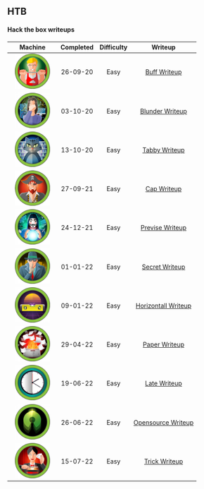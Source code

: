 ## HTB

#### Hack the box writeups

| Machine                                   | Completed | Difficulty | Writeup                                            |
|:-----------------------------------------:|:---------:|:----------:|:--------------------------------------------------:|
| <img width=80% src="img/buff.png">        | 26-09-20  | Easy       | [Buff Writeup](./writeups/buff.md)                 |
| <img width=80% src="img/blunder.png">     | 03-10-20  | Easy       | [Blunder Writeup](./writeups/blunder.md)           |
| <img width=80% src="img/tabby.png">       | 13-10-20  | Easy       | [Tabby Writeup](./writeups/tabby.md)               |
| <img width=80% src="img/cap.png">         | 27-09-21  | Easy       | [Cap Writeup](./writeups/cap.md)                   |
| <img width=80% src="img/previse.png">     | 24-12-21  | Easy       | [Previse Writeup](./writeups/previse.md)           |
| <img width=80% src="img/secret.png">      | 01-01-22  | Easy       | [Secret Writeup](./writeups/secret.md)             |
| <img width=80% src="img/horizontall.png"> | 09-01-22  | Easy       | [Horizontall Writeup](./writeups/horizontall.md)   |
| <img width=80% src="img/paper.png">       | 29-04-22  | Easy       | [Paper Writeup](./writeups/paper.md)               |
| <img width=80% src="img/late.png">        | 19-06-22  | Easy       | [Late Writeup](./writeups/late.md)                 |
| <img width=80% src="img/opensource.png">  | 26-06-22  | Easy       | [Opensource Writeup](./writeups/opensource.md)     |
| <img width=80% src="img/trick.png">       | 15-07-22  | Easy       | [Trick Writeup](./writeups/trick.md)          |

